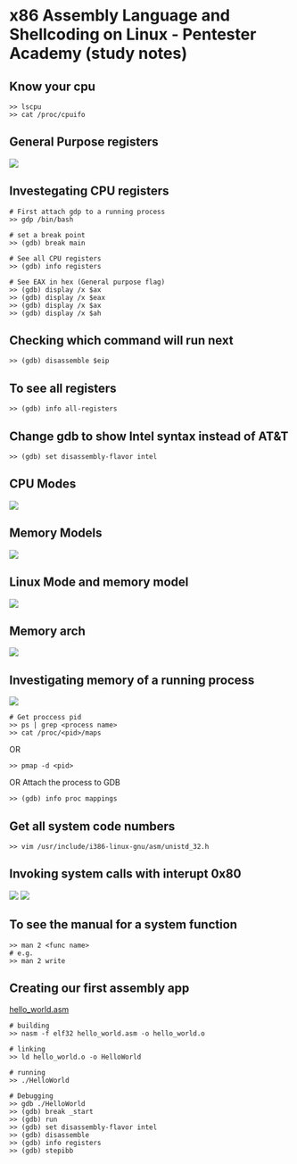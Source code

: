 # x86 Assembly Language and Shellcoding on Linux - Pentester Academy (study notes)

## Know your cpu

```Shell
>> lscpu
>> cat /proc/cpuifo
```

## General Purpose registers

![](./images/IntelRegisters.gif)

## Investegating CPU registers

```Shell
# First attach gdp to a running process
>> gdp /bin/bash

# set a break point
>> (gdb) break main

# See all CPU registers
>> (gdb) info registers

# See EAX in hex (General purpose flag)
>> (gdb) display /x $ax
>> (gdb) display /x $eax
>> (gdb) display /x $ax
>> (gdb) display /x $ah
```

## Checking which command will run next

```Shell
>> (gdb) disassemble $eip
```

## To see all registers

```Shell
>> (gdb) info all-registers
```

## Change gdb to show Intel syntax instead of AT&T

```Shell
>> (gdb) set disassembly-flavor intel
```

## CPU Modes

![](./images/cpu_modes.png)

## Memory Models

![](./images/memory_models.png)

## Linux Mode and memory model

![](./images/linux_models.png)

## Memory arch

![](./images/memory_arch.png)

## Investigating memory of a running process

![](./images/memory_maps.png)

```Shell
# Get proccess pid
>> ps | grep <process name>
>> cat /proc/<pid>/maps
```

OR

```Shell
>> pmap -d <pid>
```

OR Attach the process to GDB

```Shell
>> (gdb) info proc mappings
```

## Get all system code numbers

```Shell
>> vim /usr/include/i386-linux-gnu/asm/unistd_32.h
```

## Invoking system calls with interupt 0x80

![](./images/0x80_interupt_system_calls.png)
![](./images/write_system_call.png)

## To see the manual for a system function

```Shell
>> man 2 <func name>
# e.g.
>> man 2 write
```

## Creating our first assembly app

[hello_world.asm](./source/hello_world.asm)

```Shell
# building
>> nasm -f elf32 hello_world.asm -o hello_world.o

# linking
>> ld hello_world.o -o HelloWorld

# running
>> ./HelloWorld

# Debugging
>> gdb ./HelloWorld
>> (gdb) break _start
>> (gdb) run
>> (gdb) set disassembly-flavor intel
>> (gdb) disassemble
>> (gdb) info registers
>> (gdb) stepibb
```
